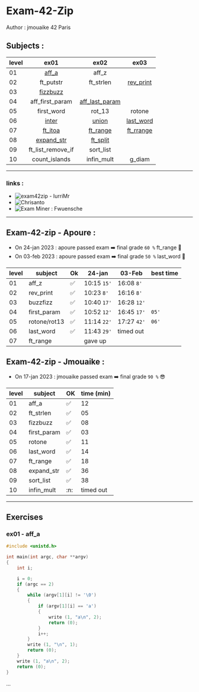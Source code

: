 # Exam-42-Zip
Author : jmouaike 42 Paris

## Subjects :

| level     |ex01|ex02|ex03|
| ------ | :--------------------:| :--------------------:| :--------------------:| 
|01|  [aff_a](./ex01/aff.txt) | aff_z | |
|02| ft_putstr | ft_strlen | [rev_print](./ex02/rev_print.txt) | |
|03| [fizzbuzz](./ex03/fizzbuzz.txt) | | |
|04| aff_first_param | [aff_last_param](./ex04/aff_last_param.txt) | |
|05| first_word | rot_13 | rotone |
|06| [inter](./ex06/union.txt) | [union](./ex06/union.txt) | [last_word](./ex06/last_word.txt) |
|07| [ft_itoa](./ex07/ft_itoa.txt) | [ft_range](./ex07/ft_range.txt) | [ft_rrange](./ex07/ft_rrange.txt) |
|08| [expand_str](./ex08/expand_str.txt) | [ft_split](./ex08/ft_split.txt) | |
|09| ft_list_remove_if | sort_list
|10| count_islands | infin_mult | g_diam
***
### links :
  - ![exam42zip - IurriMr](https://github.com/IuriiMr/exam42zip)
  - ![Chrisanto](https://github.com/Chrisanto76/trainExamZip42/tree/master/trainingExamZip)
  - ![Exam Miner : Fwuensche](https://github.com/fwuensche/42-exam-miner)

***
## Exam-42-zip - Apoure :
- On 24-jan 2023 : apoure passed exam :arrow_right: final grade ` 60 % ` ft_range 🍆
- On 03-feb 2023 : apoure passed exam :arrow_right: final grade ` 50 % ` last_word 🍆

|level|subject|Ok|24-jan|03-Feb|best time|
| ------ | ---| ---| ---| ---| ---|
|01|  aff_z | ✅ |10:15	`15'`|16:08   `8'`||
|02| rev_print| ✅ |10:23  `8'`|16:16   `8'`||
|03| buzzfizz | ✅ |10:40   `17'`|16:28   `12'`||
|04| first_param | ✅ |10:52   `12'`|16:45  `17'`| `05'` |
|05| rotone/rot13| ✅ |11:14 `22'`|17:27 `42'`|`06'`|
|06| last_word | ✅ |11:43   `29'`|timed out||
|07| ft_range ||gave up|||

## Exam-42-zip - Jmouaike :
- On 17-jan 2023 : jmouaike passed exam :arrow_right: final grade ` 90 % ` :sunglasses:

| level     |subject|OK|time (min)|
| ------ | ---| ---| ---| 
|01|  aff_a | ✅ |12|
|02| ft_strlen | ✅ |05|
|03| fizzbuzz | ✅ |08|
|04| first_param | ✅ |03|
|05| rotone | ✅ |11|
|06| last_word | ✅ |14|
|07| ft_range | ✅ |18|
|08| expand_str | ✅ |36|
|09| sort_list | ✅ |38|
|10| infin_mult |:n:|timed out|

***
## Exercises
### ex01 - aff_a

```c
#include <unistd.h>

int	main(int argc, char **argv)
{
	int	i;

	i = 0;
	if (argc == 2)
	{
		while (argv[1][i] != '\0')
		{
			if (argv[1][i] == 'a')
			{
				write (1, "a\n", 2);
				return (0);
			}
			i++;
		}
		write (1, "\n", 1);
		return (0);		
	}
	write (1, "a\n", 2);
	return (0);
}
```
...
